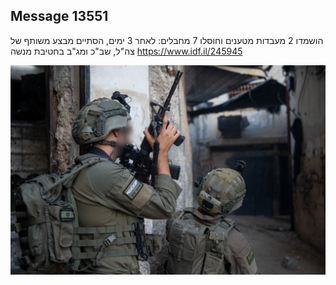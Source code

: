 ## Message 13551

הושמדו 2 מעבדות מטענים וחוסלו 7 מחבלים:
לאחר 3 ימים, הסתיים מבצע משותף של צה"ל, שב"כ ומג"ב בחטיבת מנשה
https://www.idf.il/245945

![Photo](13551/13551_photo.jpg)
